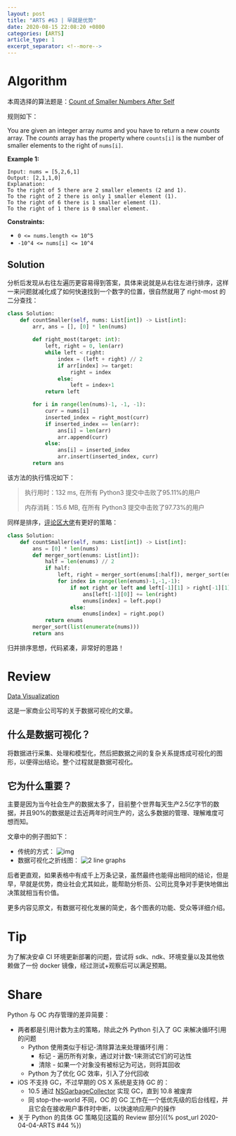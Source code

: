 ```yaml
---
layout: post
title: "ARTS #63 | 早就是优势"
date: 2020-08-15 22:08:20 +0800
categories: [ARTS]
article_type: 1
excerpt_separator: <!--more-->
---
```



# Algorithm

本周选择的算法题是：[Count of Smaller Numbers After Self](https://leetcode.com/problems/count-of-smaller-numbers-after-self/)

<!--more-->

规则如下：

You are given an integer array *nums* and you have to return a new *counts* array. The *counts* array has the property where `counts[i]` is the number of smaller elements to the right of `nums[i]`.

 

**Example 1:**

```
Input: nums = [5,2,6,1]
Output: [2,1,1,0]
Explanation:
To the right of 5 there are 2 smaller elements (2 and 1).
To the right of 2 there is only 1 smaller element (1).
To the right of 6 there is 1 smaller element (1).
To the right of 1 there is 0 smaller element.
```

 

**Constraints:**

- `0 <= nums.length <= 10^5`
- `-10^4 <= nums[i] <= 10^4`

## Solution

分析后发现从右往左遍历更容易得到答案，具体来说就是从右往左进行排序，这样一来问题就减化成了如何快速找到一个数字的位置，很自然就用了 right-most 的二分查找：

```python
class Solution:
    def countSmaller(self, nums: List[int]) -> List[int]:
        arr, ans = [], [0] * len(nums)
            
        def right_most(target: int):
            left, right = 0, len(arr)
            while left < right:
                index = (left + right) // 2
                if arr[index] >= target:
                    right = index
                else:
                    left = index+1
            return left

        for i in range(len(nums)-1, -1, -1):
            curr = nums[i]
            inserted_index = right_most(curr)
            if inserted_index == len(arr):
                ans[i] = len(arr)
                arr.append(curr)
            else:
                ans[i] = inserted_index
                arr.insert(inserted_index, curr)
        return ans
```

该方法的执行情况如下：

> 执行用时：132 ms, 在所有 Python3 提交中击败了95.11%的用户
>
> 内存消耗：15.6 MB, 在所有 Python3 提交中击败了97.73%的用户

同样是排序，[评论区大佬](https://leetcode.com/problems/count-of-smaller-numbers-after-self/discuss/76584/Mergesort-solution)有更好的策略：

```python
class Solution:
    def countSmaller(self, nums: List[int]) -> List[int]:
        ans = [0] * len(nums)
        def merger_sort(enums: List[int]):
            half = len(enums) // 2
            if half:
                left, right = merger_sort(enums[:half]), merger_sort(enums[half:])
                for index in range(len(enums)-1,-1,-1):
                    if not right or left and left[-1][1] > right[-1][1]:
                        ans[left[-1][0]] += len(right)
                        enums[index] = left.pop()
                    else:
                        enums[index] = right.pop()
            return enums
        merger_sort(list(enumerate(nums)))
        return ans
```

归并排序思想，代码紧凑，非常好的思路！

# Review

[Data Visualization](https://www.microstrategy.com/us/resources/introductory-guides/data-visualization-what-it-is-and-why-we-use-it)

这是一家商业公司写的关于数据可视化的文章。

## 什么是数据可视化？

将数据进行采集、处理和模型化，然后把数据之间的复杂关系提炼成可视化的图形，以便得出结论。整个过程就是数据可视化。

## 它为什么重要？

主要是因为当今社会生产的数据太多了，目前整个世界每天生产2.5亿字节的数据，并且90%的数据是过去近两年时间生产的，这么多数据的管理、理解难度可想而知。

文章中的例子图如下：

- 传统的方式：
  ![img](https://www.microstrategy.com/getmedia/34b60a28-b911-4594-9922-f62750bb9b1f/revenue-jackets-socks-grid)
- 数据可视化之折线图：
  ![2 line graphs](https://www.microstrategy.com/getmedia/278348ff-ca59-4130-9688-9ca16a7d24bc/revenue-jackets-socks-line-graph)

后者更直观，如果表格中有成千上万条记录，虽然最终也能得出相同的结论，但是早，早就是优势，商业社会尤其如此，能帮助分析员、公司比竞争对手更快地做出决策就相当有价值。

更多内容见原文，有数据可视化发展的简史，各个图表的功能、受众等详细介绍。

# Tip

为了解决安卓 CI 环境更新部署的问题，尝试将 sdk、ndk、环境变量以及其他依赖做了一份 docker 镜像，经过测试+观察后可以满足预期。

# Share

Python 与 OC 内存管理的差异简要：

- 两者都是引用计数为主的策略，除此之外 Python 引入了 GC 来解决循环引用的问题
  - Python 使用类似于标记-清除算法来处理循环引用：
    - 标记 - 遍历所有对象，通过对计数-1来测试它们的可达性
    - 清除 - 如果一个对象没有被标记为可达，则将其回收
  - Python 为了优化 GC 效率，引入了分代回收
- iOS 不支持 GC，不过早期的 OS X 系统是支持 GC 的：
  - 10.5 通过 [NSGarbageCollector](https://developer.apple.com/documentation/foundation/nsgarbagecollector) 实现 GC，直到 10.8 被废弃
  - 同 stop-the-world 不同，OC 的 GC 工作在一个低优先级的后台线程，并且它会在接收用户事件时中断，以快速响应用户的操作
- 关于 Python 的具体 GC 策略见[这篇的 Review 部分]({% post_url 2020-04-04-ARTS #44 %})